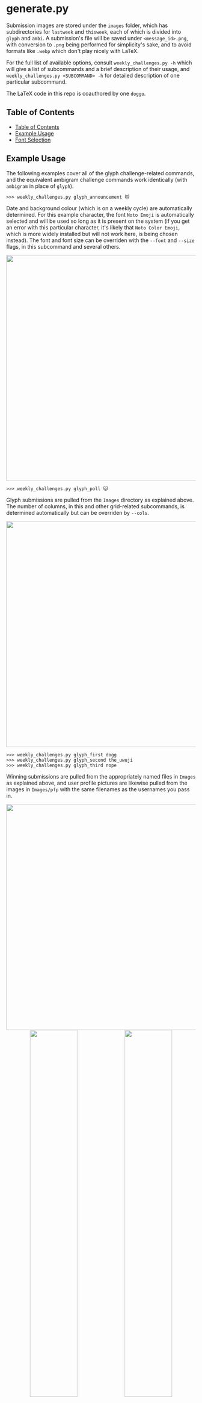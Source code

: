 # generate.py

Submission images are stored under the `images` folder, which has subdirectories for `lastweek` and `thisweek`, each of which is divided into `glyph` and `ambi`. A submission's file will be saved under `<message_id>.png`, with conversion to `.png` being performed for simplicity's sake, and to avoid formats like `.webp` which don't play nicely with LaTeX.

For the full list of available options, consult ```weekly_challenges.py -h``` which will give a list of subcommands and a brief description of their usage, and ```weekly_challenges.py <SUBCOMMAND> -h``` for detailed description of one particular subcommand.

The LaTeX code in this repo is coauthored by one `doggo`.

## Table of Contents
- [Table of Contents](#table-of-contents)
- [Example Usage](#example-usage)
- [Font Selection](#font-selection)


## Example Usage
The following examples cover all of the glyph challenge-related commands, and the equivalent ambigram challenge commands work identically (with `ambigram` in place of `glyph`).

```
>>> weekly_challenges.py glyph_announcement 🐱
```
Date and background colour (which is on a weekly cycle) are automatically determined. For this example character, the font `Noto Emoji` is automatically selected and will be used so long as it is present on the system (if you get an error with this particular character, it's likely that `Noto Color Emoji`, which is more widely installed but will not work here, is being chosen instead). The font and font size can be overriden with the `--font` and `--size` flags, in this subcommand and several others.
<div align=center><img src="https://github.com/sungodmoth/weekly_challenges/assets/128005279/0b4f65bd-26c7-4dbf-9133-c25dc66aecdf" width="600"/></div>

```
>>> weekly_challenges.py glyph_poll 🐱
```
Glyph submissions are pulled from the `Images` directory as explained above. The number of columns, in this and other grid-related subcommands, is determined automatically but can be overriden by `--cols`.
<div align=center><img src="https://github.com/sungodmoth/weekly_challenges/assets/128005279/c64cd8f7-11ef-482e-af40-78b39697999f" width="600"/></div>

```
>>> weekly_challenges.py glyph_first dogg 
>>> weekly_challenges.py glyph_second the_uwuji 
>>> weekly_challenges.py glyph_third nope
```
Winning submissions are pulled from the appropriately named files in `Images` as explained above, and user profile pictures are likewise pulled from the images in `Images/pfp` with the same filenames as the usernames you pass in.
<div align=center><img src="https://github.com/sungodmoth/weekly_challenges/assets/128005279/cad0da8e-2757-4cb6-9c06-bb0456d2cb1e" width="600" style="display: inline-block; margin: 0px auto" /></div>
<div align=center width="600"><img src="https://github.com/sungodmoth/weekly_challenges/assets/128005279/25b41401-176b-435b-98c4-0d81ecf82f65" width="50%" /><img src="https://github.com/sungodmoth/weekly_challenges/assets/128005279/8b32b52a-03be-4d6b-81b0-15130b6bb2eb" width="50%" /></div>

```
>>> weekly_challenges.py glyph_suggestions a 木 🐱 ꁱ 爨 ꖵ さ ক্ষ
```
Suggestions are separated by spaces, and each one has a font auto-selected. Overriding these fonts and their sizes is not yet supported.
<div align=center><img src="https://github.com/sungodmoth/weekly_challenges/assets/128005279/e5f0d8cd-caca-4d1f-827e-d2255d3710e8" width="600"/></div>

## Font Selection
Automatic font selection proceeds according to the file `font_data.json`, which contains a list of fonts. Each font must be present on the system (as a `.ttf` or `.otf` in the relevant system directories, not just within the LaTeX installation), so that the `fontconfig` tool `fc-match` can be used to automatically determine which glyphs it supports (the exception is STIX Two Text, the main font of the document, whose glyph support has been hardcoded for convenience as it is rarely present outside of LaTeX).

The order of fonts within the file is significant because each string will be displayed in the *first* font in the list which supports *all* of its Unicode characters.

There are also a few additional flags which can be attached to a font:
* `"load_as"` is used for internal LaTeX font loading and can be mostly ignored.
* `"excludes"` can be used to dictate that even if a font supports a glyph in a given Unicode range, it will not be used for it, meaning that font selection will proceed further down the list. For example, `BabelStone Han` is set as the preferred font for Han characters, but is not the preferred font for several other Unicode blocks for which it has partial or full support, including Japanese kana. Excluding these ranges allows us to keep `BabelStone Han` above all other Han fonts without also prioritising its other glyphs.
* `"size_percentage"` can be used if a font has consistently oversized or undersized glyphs that would otherwise necessitate frequent manual overrides. It is a simple multiplier, expressed as a percentage, that will be applied whenever the font is automatically selected by the font selection algorithm. Note that if the same font is selected manually, the multiplier will not be applied.
